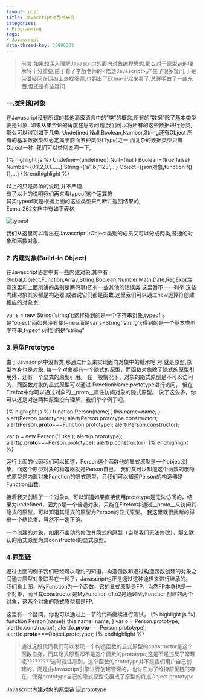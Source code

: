 ```yaml
---
layout: post
title: Javascript原型链研究
categories:
- Programming
tags:
- Javascript
data-thread-key: 20090303
---
```


> 前言:如果想深入理解Javascript的面向对象编程思想,那么对于原型链的理解将十分重要,由于看了李战老师的<悟透Javascript>,产生了很多疑问,于是带着疑问在网络上查找答案,也翻出了Ecma-262来看了,总算明白了一些东西,但还是有些疑问.

### 一.类别和对象
在Javascript没有所谓的其他高级语言中的”类”的概念,所有的”数据”除了基本类型便是对象.
如果从集合论的角度在思考问题,我们可以将所有的这些数据进行分类,那么可以得到如下几类:
Undefined,Null,Boolean,Number,String还有Object
所有的基本数据类型必定属于前面五种类型(Type)之一,而复杂的数据类型只有Object一种.
我们可以举例说明一下,

{% highlight js %}
Undefine={undefined}
Null={null}
Boolean={true,false}
Number={0,1,2,0.1……}
String={'a','b','123',…}
Object={json对象,function f(){},…}
{% endhighlight %}


以上的只是简单的说明,并不严谨.  
有了以上的说明我们再来看typeof这个运算符  
其实typeof就是根据上面的这些类型来判断并返回结果的,  
Ecma-262文档中有如下表格 

![typeof](http://farm8.staticflickr.com/7058/7075638741_2a8828c3c2_d.jpg)

我们从这里可以看出在Javascript中Object类别的成员又可以分成两类,普通的对象和函数对象.

### 2.内建对象(Build-in Object)
在Javascript语言中有一些内建对象,其中有Global,Object,Function,Array,String,Boolean,Number,Math,Date,RegExp(注意这里和上面所讲的类别是两码事)还有一些其他的错误类,这里暂不一一列举.这些内建对象其实都是构造器,或者说它们都是函数.这里我们可以通过new运算符创建相应的对象.如  

var s = new String(‘string’);这样得到的是一个字符串对象,typeof s 是”object”而如果没有使用new而是var s=String(‘string’);得到的是一个基本类型字符串,typeof s得到的是”string”

### 3.原型Prototype
由于Javascript中没有类,那通过什么来实现面向对象中的继承呢,对,就是原型,原型本身也是对象.
每一个对象都有一个隐式的原型，而函数对象除了隐式的原型引用外，还有一个显式的原型引用。
在一般情况下，对象的隐式原型是不可以访问的，而函数对象的显式原型可以通过 FunctionName.prototype进行访问，
但在Firefox中你可以通过对象的__proto__属性访问对象的隐式原型。
说了这么多，你可以还是对这两种原型没有理解，我们举个例子吧。

{% highlight js %}
function Person(name){
this.name=name;
}
alert(Person.prototype);
alert(Person.prototype.constructor);
alert(Person.__proto__===Function.prototype);
alert(Person.constructor);

var p = new Person('Luke');
alert(p.prototype);
alert(p.__proto__===Person.prototype);
alert(p.constructor);
{% endhighlight %}

运行上面的代码我们可以知道，Person这个函数他的显式原型是一个object对象，而这个原型对象的构造器就是Person自己。
我们又可以知道这个函数的哦隐式原型是内置对象Function的显式原型，且我们可以知道Person的构造器是Function函数。

接着我又创建了一个对象p，可以知道如果直接使用prototype是无法访问的，结果为undefined，因为p是一个普通对象，只能在Firefox中通过__proto__来访问其隐式的原型，可以知道其隐式的原型为Person的显式原型。
我这里就很武断的得出一个结论来，当然不一定正确。

一个创建的对象，如果不主动的修改其隐式的原型（当然我们无法修改），那么默认的隐式原型为其constructor的显式原型。

### 4.原型链
通过上面的例子我们已经可以隐约的知道，构造函数和通过构造函数创建的对象之间通过原型对象联系在一起了，Javascript也正是通过这种途径来进行继承的。
我们看上图，MyFunction为一个函数，它的显式原型是FP，当然FP本身也是一个对象，而且其constructor是MyFunction
o1,o2是通过MyFunction创建的两个对象，这两个对象的隐式原型都是FP.

这里有一个疑问，你也可以通过上一节的代码继续进行测试，
{% highlight js %}
function Person(name){
this.name=name;
}
var o = Person.prototype;
alert(o.constructor);
alert(o.__proto__===Person.prototype);
alert(o.__proto__===Object.prototype);
{% endhighlight %}

> 通过这段代码我们可以发现一个构造函数的显式原型的constructor是这个函数自身，而其隐式原型却不是这个函数的prototype,这是不是违反了常理呢?????????这时我注意到，这个函数的prototype并不是我们用户自己创建的，而是由Javascript引擎进行创建管理的，也许它为了维持原型链的存在，使得prototype自己的隐式原型设置成了原型的终点Object.prototype

Javascript内建对象的原型链
![prototype](http://farm8.staticflickr.com/7138/6929572382_cffb5c382a_z_d.jpg)
